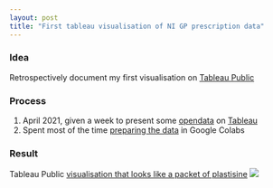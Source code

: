 ```yaml
---
layout: post
title: "First tableau visualisation of NI GP prescription data"
---
```


### Idea
Retrospectively document my first visualisation on [Tableau Public](https://public.tableau.com/) 

### Process
1. April 2021, given a week to present some [opendata](https://www.opendatani.gov.uk/) on [Tableau](https://public.tableau.com/)
2. Spent most of the time [preparing the data](https://williamorrie.github.io/2021/04/17/preparing-prescription-data-in-colabs.html) in Google Colabs

### Result
Tableau Public [visualisation that looks like a packet of plastisine](https://public.tableau.com/profile/william.orr#!/vizhome/CovidPrescriptions/Sheet2)
![](https://williamorrie.github.io/Tableau_Plasticine.png)
